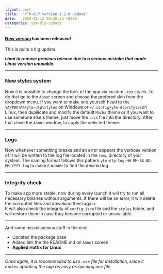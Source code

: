 ```yaml
---
layout: post
title:  "YTM-DLP version 1.2.0 update"
date:   2024-01-12 00:20:23 +0300
categories: ytm-dlp-update
---
```


#### [New version](https://github.com/RENOMIZER/ytm-dlp-gui/releases/tag/v1.2.0) has been released!
<!--more-->
This is quite a big update.

***I had to remove previous release due to a serious mistake that made Linux version unusable.***

---

### New styles system<br>

Now it is possible to change the look of the app via custom `.css` styles.
To do that go to the `About` screen and choose the prefered skin from the dropdown menu. If you want to make one
yourself head to the `%APPDATA%\ytm-dlp\styles` on Windows or `~/.config/ytm-dlp/styles`on Linux, then 
dupilicate and modify the default `Mocha` theme or if you want to use someone else's theme, just move the `.css`
file into the directory. After that close the `About` window, to apply the selected theme.

---

### Logs<br>

Now whenever something breaks and an error appears the verbose version of it will be written to the log file
located in the `temp` directory of your system. The naming format follows this pattern 
`ytm-dlp-log-HH-MM-SS-DD-MM-YYYY.log` to make it easier to find the desired log.

---

### Integrity check<br>

To make app more stable, now during every launch it will try to run all necessary binaries without arguments.
If there will be an error, it will delete the corrupted files and download them again.<br>
It will also check the integrity of `config.json` file and the `styles` folder, and will restore them in case
they became corrupted or unavailable.

---

And some miscellaneous stuff in the end:
  - Updated the package base
  - Added link the the README.md on `About` screen
  - **Applied Hotfix for Linux**

---

_Once again, it is recomeneded to use `.exe` file for installation, since it makes updating the app as easy as opening one file._
